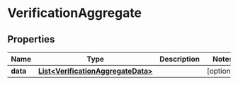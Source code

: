 

# VerificationAggregate

## Properties

Name | Type | Description | Notes
------------ | ------------- | ------------- | -------------
**data** | [**List&lt;VerificationAggregateData&gt;**](VerificationAggregateData.md) |  |  [optional]



